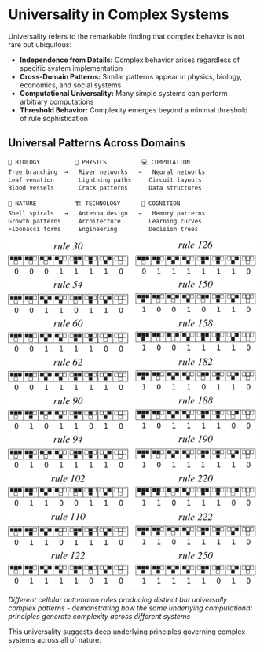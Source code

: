 # Universality in Complex Systems

Universality refers to the remarkable finding that complex behavior is not rare but ubiquitous:

- **Independence from Details:** Complex behavior arises regardless of specific system implementation
- **Cross-Domain Patterns:** Similar patterns appear in physics, biology, economics, and social systems
- **Computational Universality:** Many simple systems can perform arbitrary computations
- **Threshold Behavior:** Complexity emerges beyond a minimal threshold of rule sophistication

## Universal Patterns Across Domains

```
🧬 BIOLOGY          🌊 PHYSICS          💻 COMPUTATION
Tree branching  →   River networks   →   Neural networks
Leaf venation       Lightning paths     Circuit layouts
Blood vessels       Crack patterns      Data structures

🐚 NATURE           🏗️ TECHNOLOGY      🧠 COGNITION  
Shell spirals   →   Antenna design   →   Memory patterns
Growth patterns     Architecture        Learning curves
Fibonacci forms     Engineering         Decision trees
```

![Elementary CA Rules](images/cellular-automata/elementary-ca-rules.svg)

*Different cellular automaton rules producing distinct but universally complex patterns - demonstrating how the same underlying computational principles generate complexity across different systems*

This universality suggests deep underlying principles governing complex systems across all of nature.